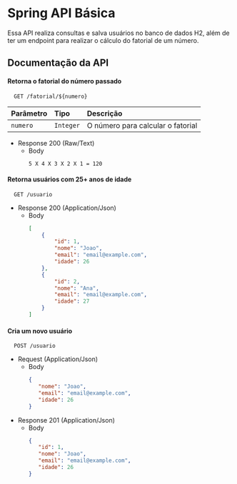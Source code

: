 
# Spring API Básica

Essa API realiza consultas e salva usuários no banco de dados H2, além de ter um endpoint para realizar o cálculo do fatorial de um número.


## Documentação da API

#### Retorna o fatorial do número passado

```http
  GET /fatorial/${numero}
```

| Parâmetro   | Tipo       | Descrição                           |
| :---------- | :--------- | :---------------------------------- |
| `numero` | `Integer` | O número para calcular o fatorial |


+ Response 200 (Raw/Text)
    + Body
        ```text
        5 X 4 X 3 X 2 X 1 = 120
        ```


#### Retorna usuários com 25+ anos de idade

```http
  GET /usuario
```
+ Response 200 (Application/Json)
    + Body
        ```json
        [
            {
                "id": 1,
                "nome": "Joao",
                "email": "email@example.com",
                "idade": 26 
            },
            {
                "id": 2,
                "nome": "Ana",
                "email": "email@example.com",
                "idade": 27 
            }
        ]
        ```

#### Cria um novo usuário
```http
  POST /usuario
```
+ Request (Application/Json)
    + Body
        ```json
        {
           "nome": "Joao",
           "email": "email@example.com",
           "idade": 26 
        }
        ```
+ Response 201 (Application/Json)
    + Body
        ```json
        {
           "id": 1,
           "nome": "Joao",
           "email": "email@example.com",
           "idade": 26 
        }
        ```




